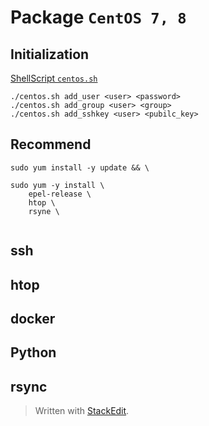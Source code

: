 # Package `CentOS 7, 8`


## Initialization
[ShellScript `centos.sh`](./centos.sh.md)
```shell
./centos.sh add_user <user> <password>
./centos.sh add_group <user> <group>
./centos.sh add_sshkey <user> <pubilc_key>
```

## Recommend
```shell
sudo yum install -y update && \

sudo yum -y install \
	epel-release \
	htop \
	rsyne \
	
```
## ssh

## htop

## docker

## Python

## rsync


> Written with [StackEdit](https://stackedit.io/).
<!--stackedit_data:
eyJoaXN0b3J5IjpbLTExMzE1OTY2NTgsMTIxNzE1NjEwNCw2OD
E1OTc4MTZdfQ==
-->